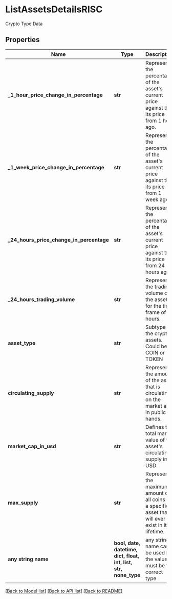 # ListAssetsDetailsRISC

Crypto Type Data

## Properties
Name | Type | Description | Notes
------------ | ------------- | ------------- | -------------
**_1_hour_price_change_in_percentage** | **str** | Represents the percentage of the asset&#39;s current price against the its price from 1 hour ago. | 
**_1_week_price_change_in_percentage** | **str** | Represents the percentage of the asset&#39;s current price against the its price from 1 week ago. | 
**_24_hours_price_change_in_percentage** | **str** | Represents the percentage of the asset&#39;s current price against the its price from 24 hours ago. | 
**_24_hours_trading_volume** | **str** | Represents the trading volume of the asset for the time frame of 24 hours. | 
**asset_type** | **str** | Subtype of the crypto assets. Could be COIN or TOKEN | 
**circulating_supply** | **str** | Represents the amount of the asset that is circulating on the market and in public hands. | 
**market_cap_in_usd** | **str** | Defines the total market value of the asset&#39;s circulating supply in USD. | 
**max_supply** | **str** | Represents the maximum amount of all coins of a specific asset that will ever exist in its lifetime. | 
**any string name** | **bool, date, datetime, dict, float, int, list, str, none_type** | any string name can be used but the value must be the correct type | [optional]

[[Back to Model list]](../README.md#documentation-for-models) [[Back to API list]](../README.md#documentation-for-api-endpoints) [[Back to README]](../README.md)


